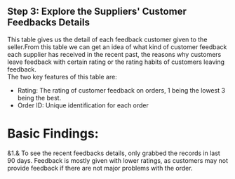## Step 3: Explore the Suppliers' Customer Feedbacks Details
This table gives us the detail of each feedback customer given to the seller.From this table we can get an idea of 
what kind of customer feedback each supplier has received in the recent past, the reasons why customers leave feedback with certain rating 
or the rating habits of customers leaving feedback.<br>
The two key features of this table are: 
- Rating: The rating of customer feedback on orders, 1 being the lowest 3 being the best.
- Order ID: Unique identification for each order
# Basic Findings:
&1.& To see the recent feedbacks details, only grabbed the records in last 90 days.
Feedback is mostly given with lower ratings, as customers may not provide feedback if there are not major problems with the order.


